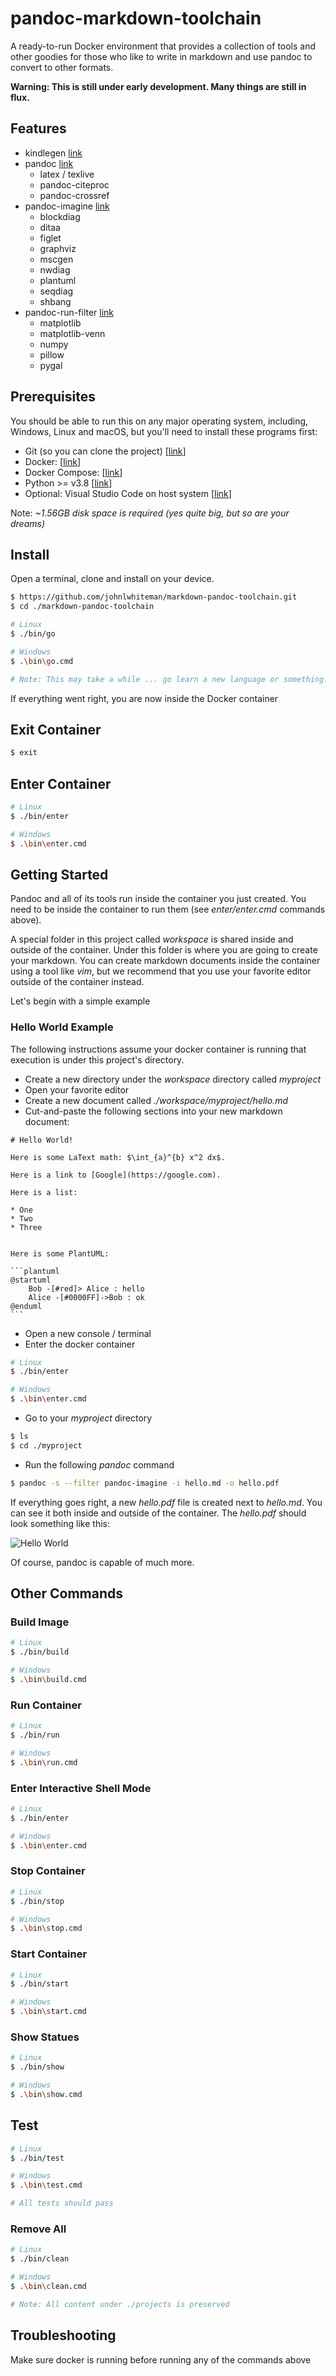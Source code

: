 # pandoc-markdown-toolchain

A ready-to-run Docker environment that provides a collection of tools and other goodies for those who like to write in markdown and use pandoc to convert to other formats.

**Warning: This is still under early development. Many things are still in flux.**

## Features

* kindlegen [link](https://wiki.mobileread.com/wiki/KindleGen)
* pandoc [link](https://pandoc.org/)
  * latex / texlive
  * pandoc-citeproc
  * pandoc-crossref
* pandoc-imagine [link](https://github.com/hertogp/imagine)
  * blockdiag
  * ditaa
  * figlet
  * graphviz
  * mscgen
  * nwdiag
  * plantuml
  * seqdiag
  * shbang
* pandoc-run-filter [link](https://github.com/johnlwhiteman/pandoc-run-filter)
  * matplotlib
  * matplotlib-venn
  * numpy
  * pillow
  * pygal

## Prerequisites

You should be able to run this on any major operating system, including, Windows, Linux and macOS, but you'll need to install these programs first:

* Git (so you can clone the project) [[link](https://git-scm.com/downloads)]
* Docker: [[link](https://docs.docker.com/get-docker/)]
* Docker Compose: [[link](https://docs.docker.com/compose/install/)]
* Python >= v3.8 [[link](https://www.python.org/downloads/)]
* Optional: Visual Studio Code on host system [[link](https://code.visualstudio.com/download)]

Note: *~1.56GB disk space is required (yes quite big, but so are your dreams)*

## Install

Open a terminal, clone and install on your device.

```bash
$ https://github.com/johnlwhiteman/markdown-pandoc-toolchain.git
$ cd ./markdown-pandoc-toolchain

# Linux
$ ./bin/go

# Windows
$ .\bin\go.cmd

# Note: This may take a while ... go learn a new language or something.
```

If everything went right, you are now inside the Docker container

## Exit Container

```bash
$ exit
```

## Enter Container

```bash
# Linux
$ ./bin/enter

# Windows
$ .\bin\enter.cmd
```

## Getting Started

Pandoc and all of its tools run inside the container you just created. You need to be inside the container to run them (see *enter/enter.cmd* commands above).

A special folder in this project called *workspace* is shared inside and outside of the container. Under this folder is where you are going to create your markdown. You can create markdown documents inside the container using a tool like *vim*, but we recommend that you use your favorite editor outside of the container instead.

Let's begin with a simple example

### Hello World Example

The following instructions assume your docker container is running that execution is under this project's directory.

* Create a new directory under the *workspace* directory called *myproject*
* Open your favorite editor
* Create a new document called *./workspace/myproject/hello.md*
* Cut-and-paste the following sections into your new markdown document:

```
# Hello World!

Here is some LaText math: $\int_{a}^{b} x^2 dx$.

Here is a link to [Google](https://google.com).

Here is a list:

* One
* Two
* Three
```
``````

Here is some PlantUML:

```plantuml
@startuml
    Bob -[#red]> Alice : hello
    Alice -[#0000FF]->Bob : ok
@enduml
```
``````

* Open a new console / terminal
* Enter the docker container

```bash
# Linux
$ ./bin/enter

# Windows
$ .\bin\enter.cmd
```

* Go to your *myproject* directory

```bash
$ ls
$ cd ./myproject
```

* Run the following *pandoc* command

```bash
$ pandoc -s --filter pandoc-imagine -i hello.md -o hello.pdf
```

If everything goes right, a new *hello.pdf* file is created next to *hello.md*. You can see it both inside and outside of the container. The *hello.pdf* should look something like this:

![Hello World](./assets/hello-world.png)

Of course, pandoc is capable of much more.

## Other Commands

### Build Image
```bash
# Linux
$ ./bin/build

# Windows
$ .\bin\build.cmd
```

### Run Container
```bash
# Linux
$ ./bin/run

# Windows
$ .\bin\run.cmd
```

### Enter Interactive Shell Mode
```bash
# Linux
$ ./bin/enter

# Windows
$ .\bin\enter.cmd
```

### Stop Container
```bash
# Linux
$ ./bin/stop

# Windows
$ .\bin\stop.cmd
```

### Start Container
```bash
# Linux
$ ./bin/start

# Windows
$ .\bin\start.cmd
```

### Show Statues
```bash
# Linux
$ ./bin/show

# Windows
$ .\bin\show.cmd
```

## Test

```bash
# Linux
$ ./bin/test

# Windows
$ .\bin\test.cmd

# All tests should pass
```

### Remove All
```bash
# Linux
$ ./bin/clean

# Windows
$ .\bin\clean.cmd

# Note: All content under ./projects is preserved
```

## Troubleshooting

Make sure docker is running before running any of the commands above



